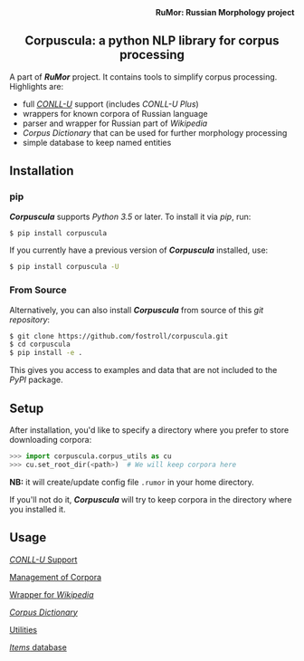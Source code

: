 <div align="right"><strong>RuMor: Russian Morphology project</strong></div>
<h2 align="center">Corpuscula: a python NLP library for corpus processing</h2>

A part of ***RuMor*** project. It contains tools to simplify corpus
processing. Highlights are:

* full [*CONLL-U*](https://universaldependencies.org/format.html) support
(includes *CONLL-U Plus*)
* wrappers for known corpora of Russian language
* parser and wrapper for Russian part of *Wikipedia*
* *Corpus Dictionary* that can be used for further morphology processing
* simple database to keep named entities

## Installation

### pip

***Corpuscula*** supports *Python 3.5* or later. To install it via *pip*, run:
```sh
$ pip install corpuscula
```

If you currently have a previous version of ***Corpuscula*** installed, use:
```sh
$ pip install corpuscula -U
```

### From Source

Alternatively, you can also install ***Corpuscula*** from source of this *git
repository*:
```sh
$ git clone https://github.com/fostroll/corpuscula.git
$ cd corpuscula
$ pip install -e .
```
This gives you access to examples and data that are not included to the
*PyPI* package.

## Setup

After installation, you'd like to specify a directory where you prefer to
store downloading corpora:
```python
>>> import corpuscula.corpus_utils as cu
>>> cu.set_root_dir(<path>)  # We will keep corpora here
```
**NB:** it will create/update config file `.rumor` in your home directory.

If you'll not do it, ***Corpuscula*** will try to keep corpora in the
directory where you installed it.

## Usage

[*CONLL-U* Support](https://github.com/fostroll/corpuscula/blob/master/doc/README_CONLLU.md)

[Management of Corpora](https://github.com/fostroll/corpuscula/blob/master/doc/README_CORPORA.md)

[Wrapper for *Wikipedia*](https://github.com/fostroll/corpuscula/blob/master/doc/README_WIKIPEDIA.md)

[*Corpus Dictionary*](https://github.com/fostroll/corpuscula/blob/master/doc/README_CDICT.md)

[Utilities](https://github.com/fostroll/corpuscula/blob/master/doc/README_UTILS.md)

[*Items* database](https://github.com/fostroll/corpuscula/blob/master/doc/README_ITEMS.md)

